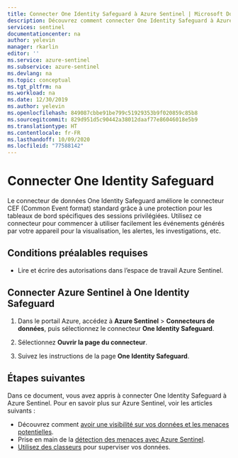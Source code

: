 ```yaml
---
title: Connecter One Identity Safeguard à Azure Sentinel | Microsoft Docs
description: Découvrez comment connecter One Identity Safeguard à Azure Sentinel.
services: sentinel
documentationcenter: na
author: yelevin
manager: rkarlin
editor: ''
ms.service: azure-sentinel
ms.subservice: azure-sentinel
ms.devlang: na
ms.topic: conceptual
ms.tgt_pltfrm: na
ms.workload: na
ms.date: 12/30/2019
ms.author: yelevin
ms.openlocfilehash: 849087cbbe91be799c51929353b9f020859c85b8
ms.sourcegitcommit: 829d951d5c90442a38012daaf77e86046018e5b9
ms.translationtype: HT
ms.contentlocale: fr-FR
ms.lasthandoff: 10/09/2020
ms.locfileid: "77588142"
---
```

# <a name="connect-one-identity-safeguard"></a>Connecter One Identity Safeguard
Le connecteur de données One Identity Safeguard améliore le connecteur CEF (Common Event format) standard grâce à une protection pour les tableaux de bord spécifiques des sessions privilégiées. Utilisez ce connecteur pour commencer à utiliser facilement les événements générés par votre appareil pour la visualisation, les alertes, les investigations, etc.


## <a name="prerequisites"></a>Conditions préalables requises

- Lire et écrire des autorisations dans l’espace de travail Azure Sentinel.

## <a name="connect-azure-sentinel-to-one-identity-safeguard"></a>Connecter Azure Sentinel à One Identity Safeguard

1. Dans le portail Azure, accédez à **Azure Sentinel** > **Connecteurs de données**, puis sélectionnez le connecteur **One Identity Safeguard**.

2. Sélectionnez **Ouvrir la page du connecteur**.

3. Suivez les instructions de la page **One Identity Safeguard**.


## <a name="next-steps"></a>Étapes suivantes
Dans ce document, vous avez appris à connecter One Identity Safeguard à Azure Sentinel. Pour en savoir plus sur Azure Sentinel, voir les articles suivants :
- Découvrez comment [avoir une visibilité sur vos données et les menaces potentielles](quickstart-get-visibility.md).
- Prise en main de la [détection des menaces avec Azure Sentinel](tutorial-detect-threats-built-in.md).
- [Utilisez des classeurs](tutorial-monitor-your-data.md) pour superviser vos données.


